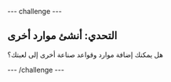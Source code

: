 \--- challenge \---

## التحدي: أنشئ موارد أخرى

هل يمكنك إضافة موارد وقواعد صناعة أخرى إلى لعبتك؟

\--- /challenge \---